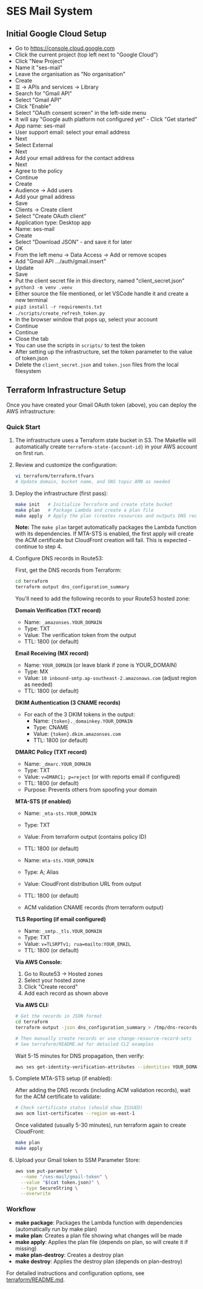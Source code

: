 # SES Mail System

## Initial Google Cloud Setup

* Go to <https://console.cloud.google.com>
* Click the current project (top left next to "Google Cloud")
* Click "New Project"
* Name it "ses-mail"
* Leave the organisation as "No organisation"
* Create
* ☰ -> APIs and services -> Library
* Search for "Gmail API"
* Select "Gmail API"
* Click "Enable"
* Select "OAuth consent screen" in the left-side menu
* It will say "Google auth platform not configured yet" - Click "Get started"
* App name: ses-mail
* User support email: select your email address
* Next
* Select External
* Next
* Add your email address for the contact address
* Next
* Agree to the policy
* Continue
* Create
* Audience -> Add users
* Add your gmail address
* Save
* Clients -> Create client
* Select "Create OAuth client"
* Application type: Desktop app
* Name: ses-mail
* Create
* Select "Download JSON" - and save it for later
* OK
* From the left menu -> Data Access -> Add or remove scopes
* Add "Gmail API .../auth/gmail.insert"
* Update
* Save
* Put the client secret file in this directory, named "client_secret.json"
* `python3 -m venv .venv`
* Either source the file mentioned, or let VSCode handle it and create a new terminal
* `pip3 install -r requirements.txt`
* `./scripts/create_refresh_token.py`
* In the browser window that pops up, select your account
* Continue
* Continue
* Close the tab
* You can use the scripts in `scripts/` to test the token
* After setting up the infrastructure, set the token parameter to the value of token.json
* Delete the `client_secret.json` and `token.json` files from the local filesystem

## Terraform Infrastructure Setup

Once you have created your Gmail OAuth token (above), you can deploy the AWS infrastructure:

### Quick Start

1. The infrastructure uses a Terraform state bucket in S3. The Makefile will automatically create `terraform-state-{account-id}` in your AWS account on first run.

2. Review and customize the configuration:

   ```bash
   vi terraform/terraform.tfvars
   # Update domain, bucket name, and SNS topic ARN as needed
   ```

3. Deploy the infrastructure (first pass):

   ```bash
   make init   # Initialize Terraform and create state bucket
   make plan   # Package Lambda and create a plan file
   make apply  # Apply the plan (creates resources and outputs DNS records)
   ```

   **Note:** The `make plan` target automatically packages the Lambda function with its dependencies. If MTA-STS is enabled, the first apply will create the ACM certificate but CloudFront creation will fail. This is expected - continue to step 4.

4. Configure DNS records in Route53:

   First, get the DNS records from Terraform:

   ```bash
   cd terraform
   terraform output dns_configuration_summary
   ```

   You'll need to add the following records to your Route53 hosted zone:

   **Domain Verification (TXT record)**

   * Name: `_amazonses.YOUR_DOMAIN`
   * Type: TXT
   * Value: The verification token from the output
   * TTL: 1800 (or default)

   **Email Receiving (MX record)**

   * Name: `YOUR_DOMAIN` (or leave blank if zone is YOUR_DOMAIN)
   * Type: MX
   * Value: `10 inbound-smtp.ap-southeast-2.amazonaws.com` (adjust region as needed)
   * TTL: 1800 (or default)

   **DKIM Authentication (3 CNAME records)**

   * For each of the 3 DKIM tokens in the output:
     * Name: `{token}._domainkey.YOUR_DOMAIN`
     * Type: CNAME
     * Value: `{token}.dkim.amazonses.com`
     * TTL: 1800 (or default)

   **DMARC Policy (TXT record)**

   * Name: `_dmarc.YOUR_DOMAIN`
   * Type: TXT
   * Value: `v=DMARC1; p=reject` (or with reports email if configured)
   * TTL: 1800 (or default)
   * Purpose: Prevents others from spoofing your domain

   **MTA-STS (if enabled)**

   * Name: `_mta-sts.YOUR_DOMAIN`
   * Type: TXT
   * Value: From terraform output (contains policy ID)
   * TTL: 1800 (or default)

   * Name: `mta-sts.YOUR_DOMAIN`
   * Type: A; Alias
   * Value: CloudFront distribution URL from output
   * TTL: 1800 (or default)

   * ACM validation CNAME records (from terraform output)

   **TLS Reporting (if email configured)**

   * Name: `_smtp._tls.YOUR_DOMAIN`
   * Type: TXT
   * Value: `v=TLSRPTv1; rua=mailto:YOUR_EMAIL`
   * TTL: 1800 (or default)

   **Via AWS Console:**
   1. Go to Route53 → Hosted zones
   2. Select your hosted zone
   3. Click "Create record"
   4. Add each record as shown above

   **Via AWS CLI:**

   ```bash
   # Get the records in JSON format
   cd terraform
   terraform output -json dns_configuration_summary > /tmp/dns-records.json

   # Then manually create records or use change-resource-record-sets
   # See terraform/README.md for detailed CLI examples
   ```

   Wait 5-15 minutes for DNS propagation, then verify:

   ```bash
   aws ses get-identity-verification-attributes --identities YOUR_DOMAIN
   ```

5. Complete MTA-STS setup (if enabled):

   After adding the DNS records (including ACM validation records), wait for the ACM certificate to validate:

   ```bash
   # Check certificate status (should show ISSUED)
   aws acm list-certificates --region us-east-1
   ```

   Once validated (usually 5-30 minutes), run terraform again to create CloudFront:

   ```bash
   make plan
   make apply
   ```

6. Upload your Gmail token to SSM Parameter Store:

   ```bash
   aws ssm put-parameter \
     --name "/ses-mail/gmail-token" \
     --value "$(cat token.json)" \
     --type SecureString \
     --overwrite
   ```

### Workflow

* **make package**: Packages the Lambda function with dependencies (automatically run by make plan)
* **make plan**: Creates a plan file showing what changes will be made
* **make apply**: Applies the plan file (depends on plan, so will create it if missing)
* **make plan-destroy**: Creates a destroy plan
* **make destroy**: Applies the destroy plan (depends on plan-destroy)

For detailed instructions and configuration options, see [terraform/README.md](terraform/README.md).
